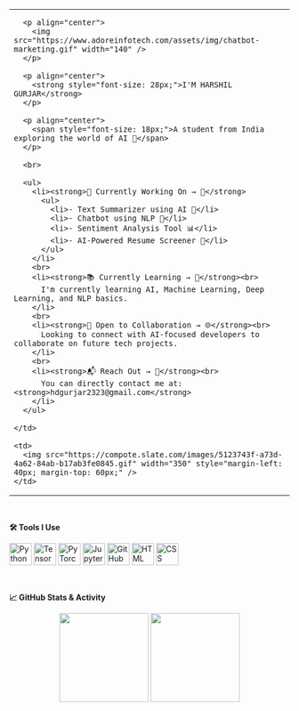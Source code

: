 <table>
  <tr>
    <td>

      <p align="center">
        <img src="https://www.adoreinfotech.com/assets/img/chatbot-marketing.gif" width="140" />
      </p>

      <p align="center">
        <strong style="font-size: 28px;">I'M HARSHIL GURJAR</strong>
      </p>

      <p align="center">
        <span style="font-size: 18px;">A student from India exploring the world of AI 🤖</span>
      </p>

      <br>

      <ul>
        <li><strong>🔧 Currently Working On → 🧠</strong>
          <ul>
            <li>- Text Summarizer using AI 📝</li>
            <li>- Chatbot using NLP 💬</li>
            <li>- Sentiment Analysis Tool 📊</li>
            <li>- AI-Powered Resume Screener 📄</li>
          </ul>
        </li>
        <br>
        <li><strong>📚 Currently Learning → 📘</strong><br>
          I'm currently learning AI, Machine Learning, Deep Learning, and NLP basics.
        </li>
        <br>
        <li><strong>🤝 Open to Collaboration → 🌐</strong><br>
          Looking to connect with AI-focused developers to collaborate on future tech projects.
        </li>
        <br>
        <li><strong>📬 Reach Out → 📩</strong><br>
          You can directly contact me at: <strong>hdgurjar2323@gmail.com</strong>
        </li>
      </ul>

    </td>
    
    <td>
      <img src="https://compote.slate.com/images/5123743f-a73d-4a62-84ab-b17ab3fe0845.gif" width="350" style="margin-left: 40px; margin-top: 60px;" />
    </td>
  </tr>
</table>

<br>

<p><strong>🛠️ Tools I Use</strong></p>

<p align="left">
  <img src="https://cdn.jsdelivr.net/gh/devicons/devicon/icons/python/python-original.svg" width="40" height="40" alt="Python" />
  <img src="https://cdn.jsdelivr.net/gh/devicons/devicon/icons/tensorflow/tensorflow-original.svg" width="40" height="40" alt="TensorFlow" />
  <img src="https://cdn.jsdelivr.net/gh/devicons/devicon/icons/pytorch/pytorch-original.svg" width="40" height="40" alt="PyTorch" />
  <img src="https://cdn.jsdelivr.net/gh/devicons/devicon/icons/jupyter/jupyter-original.svg" width="40" height="40" alt="Jupyter" />
  <img src="https://cdn.jsdelivr.net/gh/devicons/devicon/icons/github/github-original.svg" width="40" height="40" alt="GitHub" />
  <img src="https://cdn.jsdelivr.net/gh/devicons/devicon/icons/html5/html5-original.svg" width="40" height="40" alt="HTML" />
  <img src="https://cdn.jsdelivr.net/gh/devicons/devicon/icons/css3/css3-original.svg" width="40" height="40" alt="CSS" />
</p>

<br>

<p><strong>📈 GitHub Stats & Activity</strong></p>

<p align="center">
  <img src="https://github-readme-stats.vercel.app/api?username=HarshilxAI&show_icons=true&theme=radical" height="160" />
  <img src="https://streak-stats.demolab.com?user=HarshilxAI&theme=radical" height="160"/>
</p>
